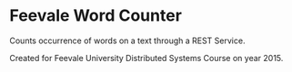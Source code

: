 # Feevale Word Counter

Counts occurrence of words on a text through a REST Service.

Created for Feevale University Distributed Systems Course on year 2015.

